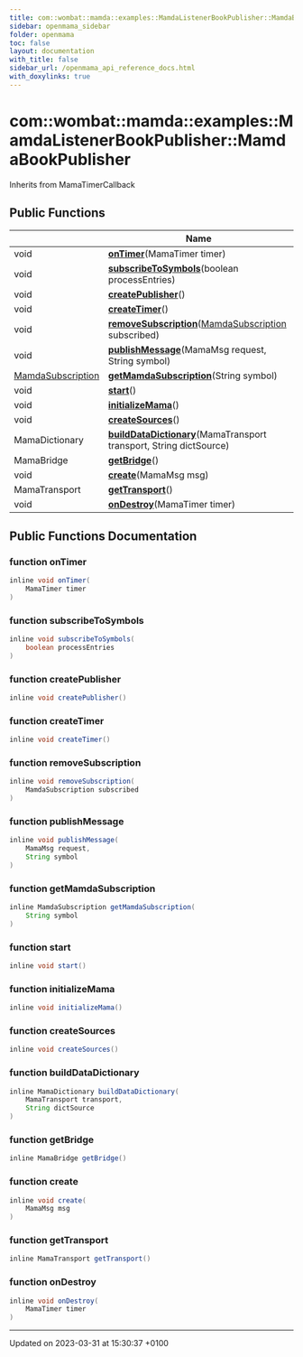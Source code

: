 ```yaml
---
title: com::wombat::mamda::examples::MamdaListenerBookPublisher::MamdaBookPublisher
sidebar: openmama_sidebar
folder: openmama
toc: false
layout: documentation
with_title: false
sidebar_url: /openmama_api_reference_docs.html
with_doxylinks: true
---
```


# com::wombat::mamda::examples::MamdaListenerBookPublisher::MamdaBookPublisher





Inherits from MamaTimerCallback

## Public Functions

|                | Name           |
| -------------- | -------------- |
| void | **[onTimer](classcom_1_1wombat_1_1mamda_1_1examples_1_1MamdaListenerBookPublisher_1_1MamdaBookPublisher.html#function-ontimer)**(MamaTimer timer) |
| void | **[subscribeToSymbols](classcom_1_1wombat_1_1mamda_1_1examples_1_1MamdaListenerBookPublisher_1_1MamdaBookPublisher.html#function-subscribetosymbols)**(boolean processEntries) |
| void | **[createPublisher](classcom_1_1wombat_1_1mamda_1_1examples_1_1MamdaListenerBookPublisher_1_1MamdaBookPublisher.html#function-createpublisher)**() |
| void | **[createTimer](classcom_1_1wombat_1_1mamda_1_1examples_1_1MamdaListenerBookPublisher_1_1MamdaBookPublisher.html#function-createtimer)**() |
| void | **[removeSubscription](classcom_1_1wombat_1_1mamda_1_1examples_1_1MamdaListenerBookPublisher_1_1MamdaBookPublisher.html#function-removesubscription)**([MamdaSubscription](classcom_1_1wombat_1_1mamda_1_1MamdaSubscription.html) subscribed) |
| void | **[publishMessage](classcom_1_1wombat_1_1mamda_1_1examples_1_1MamdaListenerBookPublisher_1_1MamdaBookPublisher.html#function-publishmessage)**(MamaMsg request, String symbol) |
| [MamdaSubscription](classcom_1_1wombat_1_1mamda_1_1MamdaSubscription.html) | **[getMamdaSubscription](classcom_1_1wombat_1_1mamda_1_1examples_1_1MamdaListenerBookPublisher_1_1MamdaBookPublisher.html#function-getmamdasubscription)**(String symbol) |
| void | **[start](classcom_1_1wombat_1_1mamda_1_1examples_1_1MamdaListenerBookPublisher_1_1MamdaBookPublisher.html#function-start)**() |
| void | **[initializeMama](classcom_1_1wombat_1_1mamda_1_1examples_1_1MamdaListenerBookPublisher_1_1MamdaBookPublisher.html#function-initializemama)**() |
| void | **[createSources](classcom_1_1wombat_1_1mamda_1_1examples_1_1MamdaListenerBookPublisher_1_1MamdaBookPublisher.html#function-createsources)**() |
| MamaDictionary | **[buildDataDictionary](classcom_1_1wombat_1_1mamda_1_1examples_1_1MamdaListenerBookPublisher_1_1MamdaBookPublisher.html#function-builddatadictionary)**(MamaTransport transport, String dictSource) |
| MamaBridge | **[getBridge](classcom_1_1wombat_1_1mamda_1_1examples_1_1MamdaListenerBookPublisher_1_1MamdaBookPublisher.html#function-getbridge)**() |
| void | **[create](classcom_1_1wombat_1_1mamda_1_1examples_1_1MamdaListenerBookPublisher_1_1MamdaBookPublisher.html#function-create)**(MamaMsg msg) |
| MamaTransport | **[getTransport](classcom_1_1wombat_1_1mamda_1_1examples_1_1MamdaListenerBookPublisher_1_1MamdaBookPublisher.html#function-gettransport)**() |
| void | **[onDestroy](classcom_1_1wombat_1_1mamda_1_1examples_1_1MamdaListenerBookPublisher_1_1MamdaBookPublisher.html#function-ondestroy)**(MamaTimer timer) |

## Public Functions Documentation

### function onTimer

```java
inline void onTimer(
    MamaTimer timer
)
```


### function subscribeToSymbols

```java
inline void subscribeToSymbols(
    boolean processEntries
)
```


### function createPublisher

```java
inline void createPublisher()
```


### function createTimer

```java
inline void createTimer()
```


### function removeSubscription

```java
inline void removeSubscription(
    MamdaSubscription subscribed
)
```


### function publishMessage

```java
inline void publishMessage(
    MamaMsg request,
    String symbol
)
```


### function getMamdaSubscription

```java
inline MamdaSubscription getMamdaSubscription(
    String symbol
)
```


### function start

```java
inline void start()
```


### function initializeMama

```java
inline void initializeMama()
```


### function createSources

```java
inline void createSources()
```


### function buildDataDictionary

```java
inline MamaDictionary buildDataDictionary(
    MamaTransport transport,
    String dictSource
)
```


### function getBridge

```java
inline MamaBridge getBridge()
```


### function create

```java
inline void create(
    MamaMsg msg
)
```


### function getTransport

```java
inline MamaTransport getTransport()
```


### function onDestroy

```java
inline void onDestroy(
    MamaTimer timer
)
```


-------------------------------

Updated on 2023-03-31 at 15:30:37 +0100